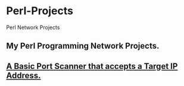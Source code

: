 # Perl-Projects
Perl Network Projects

My Perl Programming Network Projects.
-----------------------------------------------------------------------------------------------------------------------------------------
[A Basic Port Scanner that accepts a Target IP Address.](Tools/portscanner.pl)
-----------------------------------------------------------------------------------------------------------------------------------------
